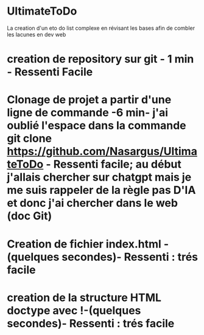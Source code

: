 # UltimateToDo

La creation d'un eto do list complexe en révisant les bases afin de combler les lacunes en dev web

# creation de repository sur git - 1 min - Ressenti Facile

# Clonage de projet a partir d'une ligne de commande -6 min- j'ai oublié l'espace dans la commande git clone https://github.com/Nasargus/UltimateToDo - Ressenti facile; au début j'allais chercher sur chatgpt mais je me suis rappeler de la règle pas D'IA et donc j'ai chercher dans le web (doc Git)

# Creation de fichier index.html -(quelques secondes)- Ressenti : trés facile

# creation de la structure HTML doctype avec !-(quelques secondes)- Ressenti : trés facile

